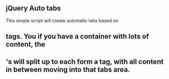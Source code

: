 jQuery Auto tabs
----------------

This simple script will create automatic tabs based on <h2> tags. You if you have a container with lots of content, the <h2>'s will split up to each form a tag, with all content in between moving into that tabs area.
